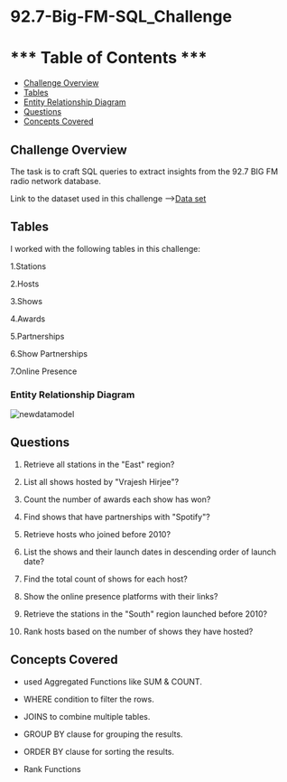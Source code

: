# 92.7-Big-FM-SQL_Challenge

# *** Table of Contents ***

- [Challenge Overview](#challenge-overview)
- [Tables](#tables)
- [Entity Relationship Diagram](#entity-relationship-diagram)
- [Questions](#questions)
- [Concepts Covered](#concepts-covered)

## Challenge Overview

The task is to craft SQL queries to extract insights from the 92.7 BIG FM radio network database.

Link to the dataset used in this challenge -->[Data set](https://bit.ly/3SdzNPW)

## Tables

I worked with the following tables in this challenge:

1.Stations

2.Hosts

3.Shows

4.Awards

5.Partnerships 

6.Show Partnerships

7.Online Presence


### Entity Relationship Diagram

![newdatamodel](https://github.com/saikrishnatummidi/92.7-Big-FM-SQL_Challenge/assets/108604409/8441a00b-1a7a-4695-9cf6-5eb35e9c4561)


## Questions

1) Retrieve all stations in the "East" region?

2) List all shows hosted by "Vrajesh Hirjee"?

3) Count the number of awards each show has won?

4) Find shows that have partnerships with "Spotify"?

5) Retrieve hosts who joined before 2010?

6) List the shows and their launch dates in descending order of launch date?

7) Find the total count of shows for each host?

8) Show the online presence platforms with their links?

9) Retrieve the stations in the "South" region launched before 2010?

10) Rank hosts based on the number of shows they have hosted?


## Concepts Covered

- used Aggregated Functions like SUM & COUNT.

- WHERE condition to filter the rows.

- JOINS to combine multiple tables.

- GROUP BY clause for grouping the results.

- ORDER BY clause for sorting the results.

- Rank Functions
